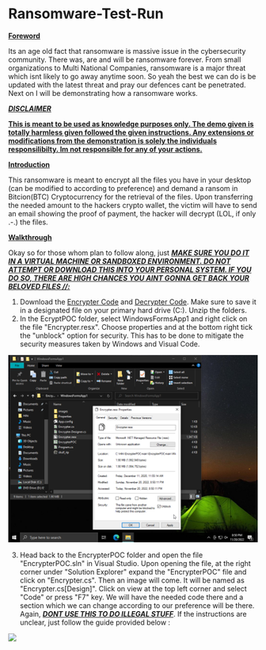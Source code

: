 # Ransomware-Test-Run
<ins>**Foreword**<ins>

Its an age old fact that ransomware is massive issue in the cybersecurity community. There was, are and will be ransomware forever. From small organizations to Multi National Companies, ransomware is a major threat which isnt likely to go away anytime soon. So yeah the best we can do is be updated with the latest threat and pray our defences cant be penetrated. Next on I will be demonstrating how a ransomware works. 

<ins>***DISCLAIMER***<ins>

<ins>**This is meant to be used as knowledge purposes only. The demo given is totally harmless given followed the given instructions. Any extensions or modifications from the demonstration is solely the individuals responsilibilty. Im not responsible for any of your actions.**<ins>

<ins>**Introduction**<ins>

This ransomware is meant to encrypt all the files you have in your desktop (can be modified to according to preference) and demand a ransom in Bitcion(BTC) Cryptocurrency for the retrieval of the files. Upon transferring the needed amount to the hackers crypto wallet, the victim will have to send an email showing the proof of payment, the hacker will decrypt (LOL, if only .-.) the files. 

<ins>**Walkthrough**<ins>

Okay so for those whom plan to follow along, just <ins>***MAKE SURE YOU DO IT IN A VIRTUAL MACHINE OR SANDBOXED ENVIRONMENT. DO NOT ATTEMPT OR DOWNLOAD THIS INTO YOUR PERSONAL SYSTEM. IF YOU DO SO, THERE ARE HIGH CHANCES YOU AINT GONNA GET BACK YOUR BELOVED FILES //:***<ins>

  1) Download the [Encrypter Code](https://github.com/joshmadakor1/EncrypterPOC) and [Decrypter Code](https://github.com/joshmadakor1/DecrypterPOC). Make sure to          save it in a designated file on your primary hard drive (C:). Unzip the folders. 
  2) In the EcryptPOC folder, select WindowsFormsApp1 and right click on the file "Encrypter.resx". Choose properties and at the bottom right tick the "unblock" option      for security. This has to be done to mitigate the security measures taken by Windows and Visual Code. 
  
  ![](4.png)
  
  3) Head back to the EncrypterPOC folder and open the file "EncrypterPOC.sln" in Visual Studio. Upon opening the file, at the right corner under "Solution Explorer" expand the "EncrypterPOC" file and click on "Encrypter.cs". Then an image will come. It will be named as "Encrypter.cs[Design]". Click on view at the top left corner and select "Code" or press "F7" key. We will have the needed code there and a section which we can change according to our preference will be there. Again,  <ins>***DONT USE THIS TO DO ILLEGAL STUFF***</ins>. If the instructions are unclear, just follow the guide provided below : 
  
  ![](vs_gif.gif)
